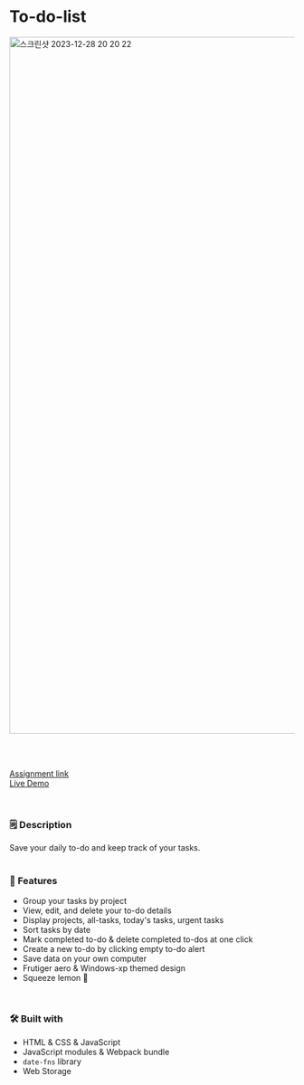 # To-do-list
<img width="1232" alt="스크린샷 2023-12-28 20 20 22" src="https://github.com/garamgim/to-do-list/assets/126746542/7b456d15-e32f-40d1-beaf-d627402f69e0">

<br><br>

[Assignment link](https://www.theodinproject.com/lessons/node-path-javascript-todo-list) <br>
[Live Demo](https://garamgim.github.io/to-do-list/) <br>

<br>

### 🗒️ Description
Save your daily to-do and keep track of your tasks.
<br><br>

### 📱 Features
* Group your tasks by project
* View, edit, and delete your to-do details
* Display projects, all-tasks, today's tasks, urgent tasks
* Sort tasks by date
* Mark completed to-do & delete completed to-dos at one click
* Create a new to-do by clicking empty to-do alert
* Save data on your own computer
* Frutiger aero & Windows-xp themed design
* Squeeze lemon &#127819;
<br>

### 🛠️ Built with
* HTML & CSS & JavaScript
* JavaScript modules & Webpack bundle
* `date-fns` library
* Web Storage
